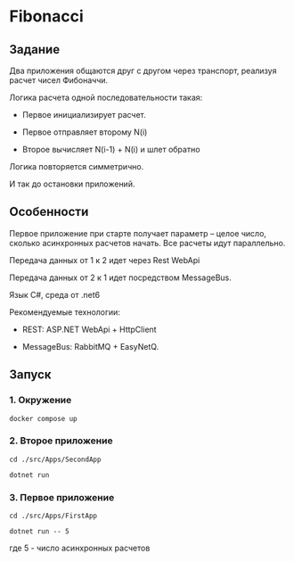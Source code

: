 # Fibonacci

## Задание

Два приложения общаются друг с другом через транспорт, реализуя расчет чисел Фибоначчи.

Логика расчета одной последовательности такая:

- Первое инициализирует расчет.

- Первое отправляет второму N(i)

- Второе вычисляет N(i-1) + N(i) и шлет обратно

Логика повторяется симметрично.

И так до остановки приложений.

## Особенности

Первое приложение при старте получает параметр – целое число, сколько асинхронных расчетов начать. Все расчеты идут параллельно.

Передача данных от 1 к 2 идет через Rest WebApi

Передача данных от 2 к 1 идет посредством MessageBus.

Язык C#, среда от .net6

Рекомендуемые технологии:

- REST: ASP.NET WebApi + HttpClient

- MessageBus: RabbitMQ + EasyNetQ.

## Запуск

### 1. Окружение

```
docker compose up
```

### 2. Второе приложение

```
cd ./src/Apps/SecondApp

dotnet run
```

### 3. Первое приложение

```
cd ./src/Apps/FirstApp

dotnet run -- 5
```
где 5 - число асинхронных расчетов